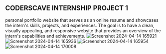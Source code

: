 ##  CODERSCAVE INTERNSHIP PROJECT 1  ##

personal portfolio website that serves as an online resume and showcases
the intern's skills, projects, and experiences. The goal is to have a clean, visually
appealing, and responsive website that provides an overview of the intern's
capabilities and achievements.
![Screenshot 2024-04-14 165921](https://github.com/RAYUDUPALURI/personal-portfolio-website-Coderscave/assets/152466129/96dc00da-9852-4acb-af82-b986d19780ed)
![Screenshot 2024-04-14 165936](https://github.com/RAYUDUPALURI/personal-portfolio-website-Coderscave/assets/152466129/6b4f7bce-5b3c-4f8f-9149-49d9bd198f8e)
![Screenshot 2024-04-14 165954](https://github.com/RAYUDUPALURI/personal-portfolio-website-Coderscave/assets/152466129/fe857551-21c6-4099-aa10-4aa51225319d)
![Screenshot 2024-04-14 170008](https://github.com/RAYUDUPALURI/personal-portfolio-website-Coderscave/assets/152466129/730ae044-1c7f-4819-bdc6-941caca6aa3d)
